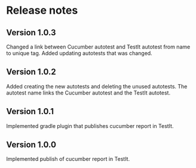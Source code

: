 # Release notes

## Version 1.0.3
Changed a link between Cucumber autotest and TestIt autotest from name to unique tag.
Added updating autotests that was changed.

## Version 1.0.2
Added creating the new autotests and deleting the unused autotests. 
The autotest name links the Cucumber autotest and the TestIt autotest. 

## Version 1.0.1
Implemented gradle plugin that publishes cucumber report in TestIt. 

## Version 1.0.0
Implemented publish of cucumber report in TestIt. 